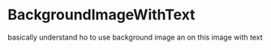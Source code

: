 # BackgroundImageWithText

basically understand ho to use background image an on this image with text 

